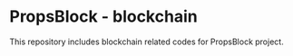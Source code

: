 # PropsBlock - blockchain

This repository includes blockchain related codes for PropsBlock project.
